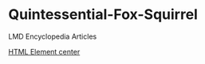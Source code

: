 # Quintessential-Fox-Squirrel
LMD Encyclopedia Articles


[HTML Element center](https://github.com/snagy22000/Quintessential-Fox-Squirrel/blob/master/center.md)

